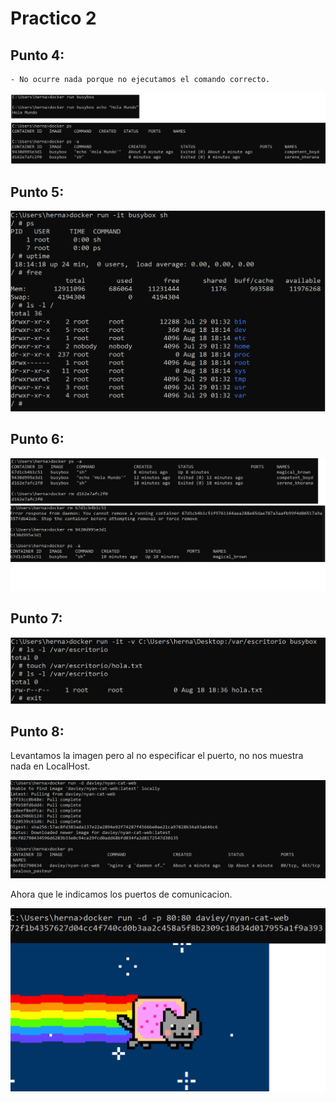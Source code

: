# Practico 2

## Punto 4:
    - No ocurre nada porque no ejecutamos el comando correcto.
![image](./Imagenes/Punto4.png)

## Punto 5:
![image](./Imagenes/Punto5.png)

## Punto 6:
![image](./Imagenes/Punto6.png)

## Punto 7:
![image](./Imagenes/Punto7.png)

## Punto 8:
Levantamos la imagen pero al no especificar el puerto, no nos muestra nada en LocalHost.

![image](./Imagenes/Punto8a.png)

Ahora que le indicamos los puertos de comunicacion.

![image](./Imagenes/Punto8b.png)
